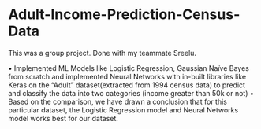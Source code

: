 # Adult-Income-Prediction-Census-Data


This was a group project. Done with my teammate Sreelu.


•	Implemented ML Models like Logistic Regression, Gaussian Naïve Bayes from scratch and implemented Neural Networks with in-built libraries like Keras on the “Adult” dataset(extracted from 1994 census data) to predict and classify the data into two categories (income greater than 50k or not)
•	Based on the comparison, we have drawn a conclusion that for this particular dataset, the Logistic Regression model and Neural Networks model works best for our dataset.
